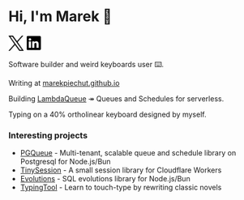 # Hi, I'm Marek 👋

[<img src="img/x.svg" width="30px" height="30px">](https://x.com/marekpiechut)
[<img src="img/linkedin.svg" width="32px" height="32px">](https://www.linkedin.com/in/marekpiechut/)

Software builder and weird keyboards user️ ⌨️.

Writing at [marekpiechut.github.io](https://marekpiechut.github.io)

Building [LambdaQueue](https://lambdaqueue.com) ↠ Queues and Schedules for serverless.

Typing on a 40% ortholinear keyboard designed by myself.

### Interesting projects

- [PGQueue](https://github.com/marekpiechut/pgqueue) - Multi-tenant, scalable queue and schedule library on Postgresql for Node.js/Bun
- [TinySession](https://github.com/marekpiechut/tiny-session) - A small session library for Cloudflare Workers
- [Evolutions](https://github.com/marekpiechut/evolutions) - SQL evolutions library for Node.js/Bun
- [TypingTool](https://typingtool.app) - Learn to touch-type by rewriting classic novels
